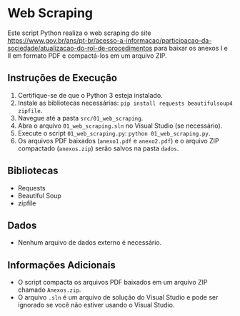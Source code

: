 # Web Scraping

Este script Python realiza o web scraping do site https://www.gov.br/ans/pt-br/acesso-a-informacao/participacao-da-sociedade/atualizacao-do-rol-de-procedimentos para baixar os anexos I e II em formato PDF e compactá-los em um arquivo ZIP.

## Instruções de Execução

1.  Certifique-se de que o Python 3 esteja instalado.
2.  Instale as bibliotecas necessárias: `pip install requests beautifulsoup4 zipfile`.
3.  Navegue até a pasta `src/01_web_scraping`.
4.  Abra o arquivo `01_web_scraping.sln` no Visual Studio (se necessário).
5.  Execute o script `01_web_scraping.py`: `python 01_web_scraping.py`.
6.  Os arquivos PDF baixados (`anexo1.pdf` e `anexo2.pdf`) e o arquivo ZIP compactado (`anexos.zip`) serão salvos na pasta `dados`.

## Bibliotecas

* Requests
* Beautiful Soup
* zipfile

## Dados

* Nenhum arquivo de dados externo é necessário.

## Informações Adicionais

* O script compacta os arquivos PDF baixados em um arquivo ZIP chamado `Anexos.zip`.
* O arquivo `.sln` é um arquivo de solução do Visual Studio e pode ser ignorado se você não estiver usando o Visual Studio.
